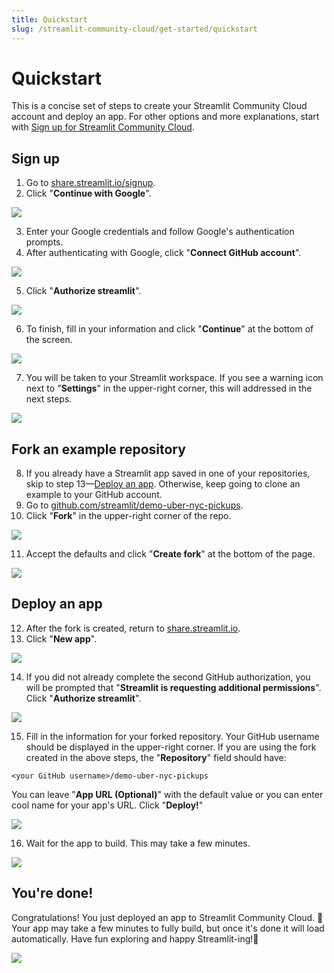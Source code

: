 ```yaml
---
title: Quickstart
slug: /streamlit-community-cloud/get-started/quickstart
---
```


# Quickstart

This is a concise set of steps to create your Streamlit Community Cloud account and deploy an app. For other options and more explanations, start with [Sign up for Streamlit Community Cloud](/streamlit-community-cloud/get-started#sign-up-for-streamlit-community-cloud).

## Sign up

1. Go to [share.streamlit.io/signup](https://share.streamlit.io/signup).
2. Click "**Continue with Google**".

<div style={{ maxWidth: '50%', margin: 'auto' }}>
<Image src="/images/streamlit-community-cloud/sign-up-XL.png" />
</div>

3. Enter your Google credentials and follow Google's authentication prompts.
4. After authenticating with Google, click "**Connect GitHub account**".

<div style={{ maxWidth: '50%', margin: 'auto' }}>
<Image src="/images/streamlit-community-cloud/sign-up-2.png" />
</div>

5. Click "**Authorize streamlit**".

<div style={{ maxWidth: '50%', margin: 'auto' }}>
<Image src="/images/streamlit-community-cloud/GitHub-auth1-none.png" />
</div>

6. To finish, fill in your information and click "**Continue**" at the bottom of the screen.

<div style={{ maxWidth: '70%', margin: 'auto' }}>
<Image src="/images/streamlit-community-cloud/sign-up-3.png" />
</div>

7. You will be taken to your Streamlit workspace. If you see a warning icon next to "**Settings**" in the upper-right corner, this will addressed in the next steps.

<div style={{ maxWidth: '90%', margin: 'auto' }}>
<Image src="/images/streamlit-community-cloud/workspace-empty-warning.png" />
</div>

## Fork an example repository

8. If you already have a Streamlit app saved in one of your repositories, skip to step 13&mdash;[Deploy an app](#deploy-an-app). Otherwise, keep going to clone an example to your GitHub account.
9. Go to [github.com/streamlit/demo-uber-nyc-pickups](https://github.com/streamlit/demo-uber-nyc-pickups).
10. Click "**Fork**" in the upper-right corner of the repo.

<div style={{ maxWidth: '90%', margin: 'auto' }}>
<Image src="/images/streamlit-community-cloud/GitHub-fork1.png" />
</div>

11. Accept the defaults and click "**Create fork**" at the bottom of the page.

<div style={{ maxWidth: '90%', margin: 'auto' }}>
<Image src="/images/streamlit-community-cloud/GitHub-fork2.png" />
</div>

## Deploy an app

12. After the fork is created, return to [share.streamlit.io](https://share.streamlit.io/).
13. Click "**New app**".

<div style={{ maxWidth: '90%', margin: 'auto' }}>
<Image src="/images/streamlit-community-cloud/deploy-empty-new-app.png" />
</div>

14. If you did not already complete the second GitHub authorization, you will be prompted that "**Streamlit is requesting additional permissions**". Click "**Authorize streamlit**".

<div style={{ maxWidth: '50%', margin: 'auto' }}>
<Image src="/images/streamlit-community-cloud/GitHub-auth2-none.png" />
</div>

15. Fill in the information for your forked repository. Your GitHub username should be displayed in the upper-right corner. If you are using the fork created in the above steps, the "**Repository**" field should have:

  <p style={{ textAlign: 'center' }}><code>&lt;your GitHub username&gt;/demo-uber-nyc-pickups</code></p>

  You can leave "**App URL (Optional)**" with the default value or you can enter cool name for your app's URL. Click "**Deploy!**"

<div style={{ maxWidth: '90%', margin: 'auto' }}>
<Image src="/images/streamlit-community-cloud/deploy-demo.png" />
</div>

16. Wait for the app to build. This may take a few minutes.

<div style={{ maxWidth: '90%', margin: 'auto' }}>
<Image src="/images/streamlit-community-cloud/deploy-demo-provisioning.png" />
</div>

## You're done!

Congratulations! You just deployed an app to Streamlit Community Cloud. 🎉 Your app may take a few minutes to fully build, but once it's done it will load automatically. Have fun exploring and happy Streamlit-ing!🎈

<div style={{ maxWidth: '90%', margin: 'auto' }}>
<Image src="/images/streamlit-community-cloud/deploy-demo-done.png" />
</div>





